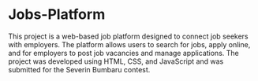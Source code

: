 # Jobs-Platform
 This project is a web-based job platform designed to connect job seekers with employers. The platform allows users to search for jobs, apply online, and for employers to post job vacancies and manage applications. The project was developed using HTML, CSS, and JavaScript and was submitted for the Severin Bumbaru contest.
